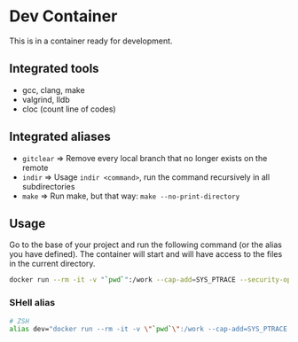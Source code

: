 # Dev Container

This is in a container ready for development.

## Integrated tools

- gcc, clang, make
- valgrind, lldb
- cloc (count line of codes)

## Integrated aliases

- `gitclear` => Remove every local branch that no longer exists on the remote
- `indir` => Usage `indir <command>`, run the command recursively in all subdirectories
- `make` => Run make, but that way: `make --no-print-directory`

## Usage

Go to the base of your project and run the following command (or the alias you have defined). The container will start and will have access to the files in the current directory.

```bash
docker run --rm -it -v "`pwd`":/work --cap-add=SYS_PTRACE --security-opt seccomp=unconfined registry.chevro.fr/cestoliv/dev:latest
```

### SHell alias

```bash
# ZSH
alias dev="docker run --rm -it -v \"`pwd`\":/work --cap-add=SYS_PTRACE --security-opt seccomp=unconfined registry.chevro.fr/cestoliv/dev:latest"
```
